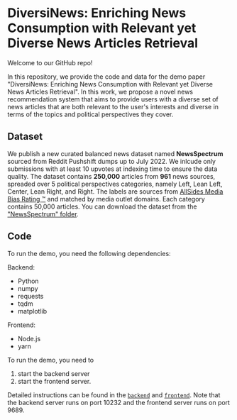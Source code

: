 # DiversiNews: Enriching News Consumption with Relevant yet Diverse News Articles Retrieval

Welcome to our GitHub repo!

In this repository, we provide the code and data for the demo paper "DiversiNews: Enriching News Consumption with Relevant yet Diverse News Articles Retrieval". In this work, we propose a novel news recommendation system that aims to provide users with a diverse set of news articles that are both relevant to the user's interests and diverse in terms of the topics and political perspectives they cover. 

## Dataset
We publish a new curated balanced news dataset named **NewsSpectrum** sourced from Reddit Pushshift dumps up to July 2022. We inlcude only submissions with at least 10 upvotes at indexing time to ensure the data quality. The dataset contains **250,000** articles from **961** news sources, spreaded over 5 political perspectives categories, namely Left, Lean Left, Center, Lean Right, and Right. The labels are sources from [AllSides Media Bias Rating :tm:](https://www.allsides.com/media-bias) and matched by media outlet domains. Each category contains 50,000 articles. You can download the dataset from the ["NewsSpectrum" folder](NewsSpectrum).

## Code
To run the demo, you need the following dependencies:

Backend:
- Python
- numpy
- requests
- tqdm
- matplotlib

Frontend:
- Node.js
- yarn

To run the demo, you need to 
1. start the backend server
2. start the frontend server. 

Detailed instructions can be found in the [`backend`](backend/README.md) and [`frontend`](frontend/README.md). Note that the backend server runs on port 10232 and the frontend server runs on port 9689. 